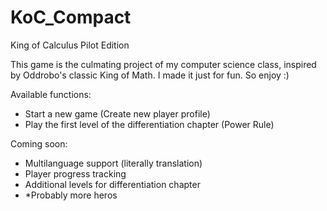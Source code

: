 # KoC_Compact
King of Calculus Pilot Edition

This game is the culmating project of my computer science class, inspired by Oddrobo's classic King of Math. I made it just for fun. So enjoy :)

Available functions:
- Start a new game (Create new player profile)
- Play the first level of the differentiation chapter (Power Rule)

Coming soon:
- Multilanguage support (literally translation)
- Player progress tracking
- Additional levels for differentiation chapter
- *Probably more heros
